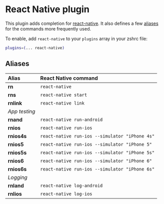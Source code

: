 # React Native plugin

This plugin adds completion for [react-native](https://facebook.github.io/react-native/).
It also defines a few [aliases](#aliases) for the commands more frequently used.

To enable, add `react-native` to your `plugins` array in your zshrc file:

```zsh
plugins=(... react-native)
```

## Aliases

| Alias       | React Native command                           |
|:------------|:-----------------------------------------------|
| **rn**      | `react-native`                                 |
| **rns**     | `react-native start`                           |
| **rnlink**  | `react-native link`                            |
| _App testing_                                                |
| **rnand**   | `react-native run-android`                     |
| **rnios**   | `react-native run-ios`                         |
| **rnios4s** | `react-native run-ios --simulator "iPhone 4s"` |
| **rnios5**  | `react-native run-ios --simulator "iPhone 5"`  |
| **rnios5s** | `react-native run-ios --simulator "iPhone 5s"` |
| **rnios6**  | `react-native run-ios --simulator "iPhone 6"`  |
| **rnios6s** | `react-native run-ios --simulator "iPhone 6s"` |
| _Logging_                                                    |
| **rnland**  | `react-native log-android`                     |
| **rnlios**  | `react-native log-ios`                         |

